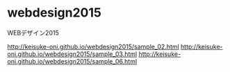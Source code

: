 # webdesign2015
WEBデザイン2015

http://keisuke-oni.github.io/webdesign2015/sample_02.html
http://keisuke-oni.github.io/webdesign2015/sample_03.html
http://keisuke-oni.github.io/webdesign2015/sample_06.html

